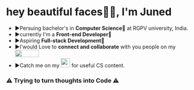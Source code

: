 
  <h1>hey beautiful faces👋🏿, I'm Juned</h1>

<ul>
  <li>▶️Persuing bachelor's in <b>Computer Science🚀</b> at RGPV university, India.</li>
  
  <li>▶️currently I'm a <b>Front-end Developer🚀</b></li>

  <li>▶️Aspiring <b>Full-stack Development🚀</b></li>

  <li>▶️I'would Love to <b>connect and collaborate</b> with you people on my <b><a href="https://www.linkedin.com/in/juned-ali-khan-958b70204"><img src="https://encrypted-tbn0.gstatic.com/images?q=tbn:ANd9GcR7rNXq5RhB-1WFy2kbBSjFpva9MidNNW8nWA&usqp=CAU" height="20px" width="65px"></img></a></b></li>

  <li>▶️Catch me on my <b><a href="https://instagram.com/mr.programmerr_?igshid=r4oj32wdezmj"><img src="https://airequipmentllc.com/wp-content/uploads/2019/12/instagram-icon.png" height="25px" width="25px"></img></a></b> for useful CS content.</li>
</ul>

<h3>⚠️ Trying to turn thoughts into Code ⚠️</h3>
